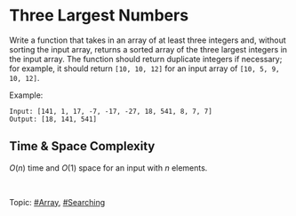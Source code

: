# Three Largest Numbers
Write a function that takes in an array of at least three integers and, without sorting the input 
array, returns a sorted array of the three largest integers in the input array. The function should 
return duplicate integers if necessary; for example, it should return `[10, 10, 12]` for an input 
array of `[10, 5, 9, 10, 12]`.

Example:
```
Input: [141, 1, 17, -7, -17, -27, 18, 541, 8, 7, 7]
Output: [18, 141, 541]
```

## Time & Space Complexity
$O(n)$ time and $O(1)$ space for an input with <var>n</var> elements.

</br>

Topic: [#Array](), [#Searching]()